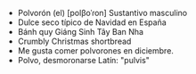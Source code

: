 - Polvorón (el)	[polβoˈɾon]	Sustantivo masculino  
- Dulce seco típico de Navidad en España  
- Bánh quy Giáng Sinh Tây Ban Nha  
- Crumbly Christmas shortbread  
- Me gusta comer polvorones en diciembre.  
- Polvo, desmoronarse	Latín: "pulvis"